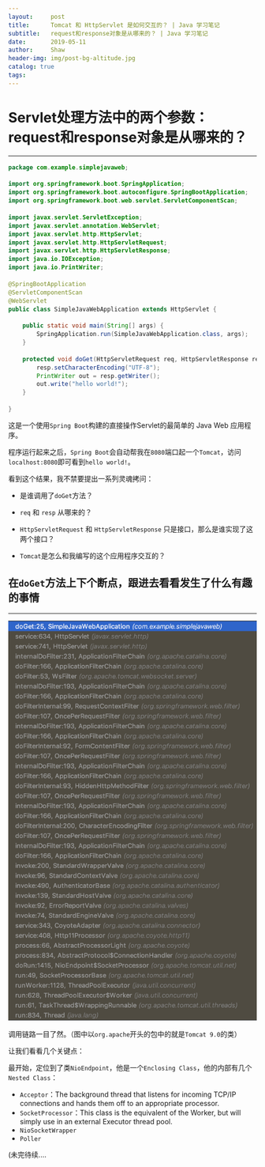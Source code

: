 ```yaml
---
layout:     post
title:      Tomcat 和 HttpServlet 是如何交互的？ | Java 学习笔记
subtitle:   request和response对象是从哪来的？ | Java 学习笔记
date:       2019-05-11
author:     Shaw
header-img: img/post-bg-altitude.jpg
catalog: true
tags:
---
```


# Servlet处理方法中的两个参数：request和response对象是从哪来的？
---   

```java
package com.example.simplejavaweb;

import org.springframework.boot.SpringApplication;
import org.springframework.boot.autoconfigure.SpringBootApplication;
import org.springframework.boot.web.servlet.ServletComponentScan;

import javax.servlet.ServletException;
import javax.servlet.annotation.WebServlet;
import javax.servlet.http.HttpServlet;
import javax.servlet.http.HttpServletRequest;
import javax.servlet.http.HttpServletResponse;
import java.io.IOException;
import java.io.PrintWriter;

@SpringBootApplication
@ServletComponentScan
@WebServlet
public class SimpleJavaWebApplication extends HttpServlet {

    public static void main(String[] args) {
        SpringApplication.run(SimpleJavaWebApplication.class, args);
    }

    protected void doGet(HttpServletRequest req, HttpServletResponse resp) throws ServletException, IOException {
        resp.setCharacterEncoding("UTF-8");
        PrintWriter out = resp.getWriter();
        out.write("hello world!");
    }

}
```

这是一个使用`Spring Boot`构建的直接操作Servlet的最简单的 Java Web 应用程序。    

程序运行起来之后，`Spring Boot`会自动帮我在`8080`端口起一个`Tomcat`，访问`localhost:8080`即可看到`hello world!`。   

看到这个结果，我不禁要提出一系列灵魂拷问：   

- 是谁调用了`doGet`方法？   

- `req` 和 `resp` 从哪来的？    

- `HttpServletRequest` 和 `HttpServletResponse` 只是接口，那么是谁实现了这两个接口？  

- `Tomcat`是怎么和我编写的这个应用程序交互的？   

## 在`doGet`方法上下个断点，跟进去看看发生了什么有趣的事情  
---   

![avatar](/img/2019-05-11-p1.png)    

调用链路一目了然。（图中以`org.apache`开头的包中的就是`Tomcat 9.0`的类）     

让我们看看几个关键点：    

最开始，定位到了类`NioEndpoint`，他是一个`Enclosing Class`，他的内部有几个`Nested Class`：   

- `Acceptor`：The background thread that listens for incoming TCP/IP connections and hands them off to an appropriate processor.
- `SocketProcessor`：This class is the equivalent of the Worker, but will simply use in an external Executor thread pool.
- `NioSocketWrapper`   
- `Poller`   


(未完待续....
